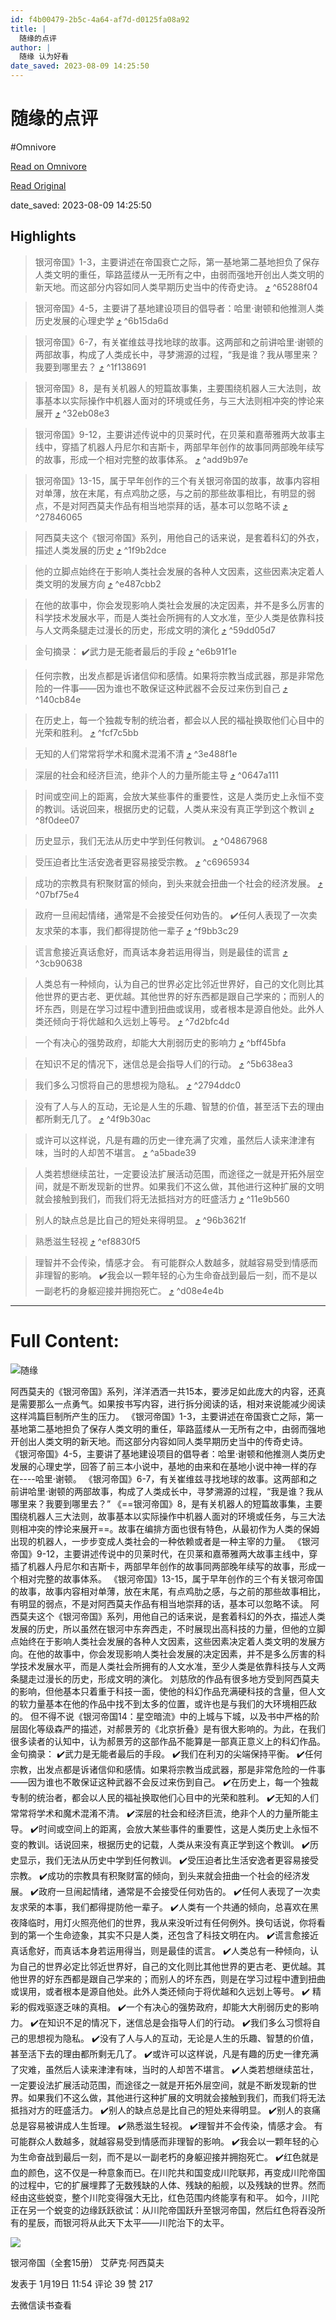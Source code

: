 ```yaml
---
id: f4b00479-2b5c-4a64-af7d-d0125fa08a92
title: |
  随缘的点评
author: |
  随缘 认为好看
date_saved: 2023-08-09 14:25:50
---
```


# 随缘的点评
#Omnivore

[Read on Omnivore](https://omnivore.app/me/https-weread-qq-com-review-detail-reviewid-72704073-7-fn-z-1-vz--189db8c371d)

[Read Original](https://weread.qq.com/review-detail?reviewid=72704073_7FnZ1VZHd&type=4)

date_saved: 2023-08-09 14:25:50


## Highlights

> 银河帝国》1-3，主要讲述在帝国衰亡之际，第一基地第二基地担负了保存人类文明的重任，筚路蓝缕从一无所有之中，由弱而强地开创出人类文明的新天地。而这部分内容如同人类早期历史当中的传奇史诗。 [⤴️](https://omnivore.app/me/https-weread-qq-com-review-detail-reviewid-72704073-7-fn-z-1-vz--189db8c371d#65288f04-99ae-44cc-85ca-402c6a4e6f0d)  ^65288f04

> 银河帝国》4-5，主要讲了基地建设项目的倡导者：哈里·谢顿和他推测人类历史发展的心理史学 [⤴️](https://omnivore.app/me/https-weread-qq-com-review-detail-reviewid-72704073-7-fn-z-1-vz--189db8c371d#6b15da6d-0785-4cd1-8d5e-e6c64f64c821)  ^6b15da6d

> 银河帝国》6-7，有关崔维兹寻找地球的故事。这两部和之前讲哈里·谢顿的两部故事，构成了人类成长中，寻梦溯源的过程，“我是谁？我从哪里来？我要到哪里去？ [⤴️](https://omnivore.app/me/https-weread-qq-com-review-detail-reviewid-72704073-7-fn-z-1-vz--189db8c371d#1f138691-f79f-44e1-8a97-97be8008badc)  ^1f138691

> 银河帝国》8，是有关机器人的短篇故事集，主要围绕机器人三大法则，故事基本以实际操作中机器人面对的环境或任务，与三大法则相冲突的悖论来展开 [⤴️](https://omnivore.app/me/https-weread-qq-com-review-detail-reviewid-72704073-7-fn-z-1-vz--189db8c371d#32eb08e3-e0aa-4eb7-9e3a-bc84b31ac89a)  ^32eb08e3

> 银河帝国》9-12，主要讲述传说中的贝莱时代，在贝莱和嘉蒂雅两大故事主线中，穿插了机器人丹尼尔和吉斯卡，两部早年创作的故事同两部晚年续写的故事，形成一个相对完整的故事体系。 [⤴️](https://omnivore.app/me/https-weread-qq-com-review-detail-reviewid-72704073-7-fn-z-1-vz--189db8c371d#add9b97e-e563-4d92-9bc7-9390eaba4271)  ^add9b97e

> 银河帝国》13-15，属于早年创作的三个有关银河帝国的故事，故事内容相对单薄，放在末尾，有点鸡肋之感，与之前的那些故事相比，有明显的弱点，不是对阿西莫夫作品有相当地崇拜的话，基本可以忽略不读 [⤴️](https://omnivore.app/me/https-weread-qq-com-review-detail-reviewid-72704073-7-fn-z-1-vz--189db8c371d#27846065-ac69-4f64-a902-73197d58db95)  ^27846065

> 阿西莫夫这个《银河帝国》系列，用他自己的话来说，是套着科幻的外衣，描述人类发展的历史 [⤴️](https://omnivore.app/me/https-weread-qq-com-review-detail-reviewid-72704073-7-fn-z-1-vz--189db8c371d#1f9b2dce-b3db-48b9-bc05-58f47ba0b94a)  ^1f9b2dce

> 他的立脚点始终在于影响人类社会发展的各种人文因素，这些因素决定着人类文明的发展方向 [⤴️](https://omnivore.app/me/https-weread-qq-com-review-detail-reviewid-72704073-7-fn-z-1-vz--189db8c371d#e487cbb2-af48-48e8-b124-70ff589dccfd)  ^e487cbb2

> 在他的故事中，你会发现影响人类社会发展的决定因素，并不是多么厉害的科学技术发展水平，而是人类社会所拥有的人文水准，至少人类是依靠科技与人文两条腿走过漫长的历史，形成文明的演化 [⤴️](https://omnivore.app/me/https-weread-qq-com-review-detail-reviewid-72704073-7-fn-z-1-vz--189db8c371d#59dd05d7-272d-4169-8cb7-e0b8589bda3b)  ^59dd05d7

> 金句摘录： ✔️武力是无能者最后的手段 [⤴️](https://omnivore.app/me/https-weread-qq-com-review-detail-reviewid-72704073-7-fn-z-1-vz--189db8c371d#e6b91f1e-aaeb-40e1-8f90-f44e7b975002)  ^e6b91f1e

> 任何宗教，出发点都是诉诸信仰和感情。如果将宗教当成武器，那是非常危险的一件事——因为谁也不敢保证这种武器不会反过来伤到自己 [⤴️](https://omnivore.app/me/https-weread-qq-com-review-detail-reviewid-72704073-7-fn-z-1-vz--189db8c371d#140cb84e-6399-48ad-9f19-c6aca628a26c)  ^140cb84e

> 在历史上，每一个独裁专制的统治者，都会以人民的福祉换取他们心目中的光荣和胜利。 [⤴️](https://omnivore.app/me/https-weread-qq-com-review-detail-reviewid-72704073-7-fn-z-1-vz--189db8c371d#fcf7c5bb-0889-465b-8534-a1bdcd36101b)  ^fcf7c5bb

> 无知的人们常常将学术和魔术混淆不清 [⤴️](https://omnivore.app/me/https-weread-qq-com-review-detail-reviewid-72704073-7-fn-z-1-vz--189db8c371d#3e488f1e-6b2c-415b-b083-02a382b502e4)  ^3e488f1e

> 深层的社会和经济巨流，绝非个人的力量所能主导 [⤴️](https://omnivore.app/me/https-weread-qq-com-review-detail-reviewid-72704073-7-fn-z-1-vz--189db8c371d#0647a111-c9f0-4a91-adfc-ce0cfce6eee4)  ^0647a111

> 时间或空间上的距离，会放大某些事件的重要性，这是人类历史上永恒不变的教训。话说回来，根据历史的记载，人类从来没有真正学到这个教训 [⤴️](https://omnivore.app/me/https-weread-qq-com-review-detail-reviewid-72704073-7-fn-z-1-vz--189db8c371d#8f0dee07-94fc-4534-925c-b88a80dd9dce)  ^8f0dee07

> 历史显示，我们无法从历史中学到任何教训。 [⤴️](https://omnivore.app/me/https-weread-qq-com-review-detail-reviewid-72704073-7-fn-z-1-vz--189db8c371d#04867968-d61a-4d1b-a3ab-b9c7360462e4)  ^04867968

> 受压迫者比生活安逸者更容易接受宗教。 [⤴️](https://omnivore.app/me/https-weread-qq-com-review-detail-reviewid-72704073-7-fn-z-1-vz--189db8c371d#c6965934-b0b2-4227-974a-af0649f79f72)  ^c6965934

> 成功的宗教具有积聚财富的倾向，到头来就会扭曲一个社会的经济发展。 [⤴️](https://omnivore.app/me/https-weread-qq-com-review-detail-reviewid-72704073-7-fn-z-1-vz--189db8c371d#07bf75e4-0b08-40d3-a316-40a5417e1a49)  ^07bf75e4

> 政府一旦闹起情绪，通常是不会接受任何劝告的。 ✔️任何人表现了一次卖友求荣的本事，我们都得提防他一辈子 [⤴️](https://omnivore.app/me/https-weread-qq-com-review-detail-reviewid-72704073-7-fn-z-1-vz--189db8c371d#f9bb3c29-04a2-47f8-b18f-46f485cb2f73)  ^f9bb3c29

> 谎言愈接近真话愈好，而真话本身若运用得当，则是最佳的谎言 [⤴️](https://omnivore.app/me/https-weread-qq-com-review-detail-reviewid-72704073-7-fn-z-1-vz--189db8c371d#3cb90638-9973-4ab0-86ed-f0e09468b0e6)  ^3cb90638

> 人类总有一种倾向，认为自己的世界必定比邻近世界好，自己的文化则比其他世界的更古老、更优越。其他世界的好东西都是跟自己学来的；而别人的坏东西，则是在学习过程中遭到扭曲或误用，或者根本是源自他处。此外人类还倾向于将优越和久远划上等号。 [⤴️](https://omnivore.app/me/https-weread-qq-com-review-detail-reviewid-72704073-7-fn-z-1-vz--189db8c371d#7d2bfc4d-8569-47be-95ff-d8443b0f1bfb)  ^7d2bfc4d

> 一个有决心的强势政府，却能大大削弱历史的影响力 [⤴️](https://omnivore.app/me/https-weread-qq-com-review-detail-reviewid-72704073-7-fn-z-1-vz--189db8c371d#bff45bfa-87eb-4364-b704-9b063830001f)  ^bff45bfa

> 在知识不足的情况下，迷信总是会指导人们的行动。 [⤴️](https://omnivore.app/me/https-weread-qq-com-review-detail-reviewid-72704073-7-fn-z-1-vz--189db8c371d#5b638ea3-69c6-4667-9f6f-040ea96f8c9d)  ^5b638ea3

> 我们多么习惯将自己的思想视为隐私。 [⤴️](https://omnivore.app/me/https-weread-qq-com-review-detail-reviewid-72704073-7-fn-z-1-vz--189db8c371d#2794ddc0-d177-46d7-ba2b-6c8e1f3eb357)  ^2794ddc0

> 没有了人与人的互动，无论是人生的乐趣、智慧的价值，甚至活下去的理由都所剩无几了。 [⤴️](https://omnivore.app/me/https-weread-qq-com-review-detail-reviewid-72704073-7-fn-z-1-vz--189db8c371d#4f9b30ac-8b65-4330-b039-cbe4b70bd400)  ^4f9b30ac

> 或许可以这样说，凡是有趣的历史一律充满了灾难，虽然后人读来津津有味，当时的人却苦不堪言。 [⤴️](https://omnivore.app/me/https-weread-qq-com-review-detail-reviewid-72704073-7-fn-z-1-vz--189db8c371d#a5bade39-b7c2-4fd6-bd9c-e53aac625c55)  ^a5bade39

> 人类若想继续茁壮，一定要设法扩展活动范围，而途径之一就是开拓外层空间，就是不断发现新的世界。如果我们不这么做，其他进行这种扩展的文明就会接触到我们，而我们将无法抵挡对方的旺盛活力 [⤴️](https://omnivore.app/me/https-weread-qq-com-review-detail-reviewid-72704073-7-fn-z-1-vz--189db8c371d#11e9b560-14a8-4db7-afc9-c926fa5a61a3)  ^11e9b560

> 别人的缺点总是比自己的短处来得明显。 [⤴️](https://omnivore.app/me/https-weread-qq-com-review-detail-reviewid-72704073-7-fn-z-1-vz--189db8c371d#96b3621f-a06c-4763-a9e9-f1890dd6019e)  ^96b3621f

> 熟悉滋生轻视 [⤴️](https://omnivore.app/me/https-weread-qq-com-review-detail-reviewid-72704073-7-fn-z-1-vz--189db8c371d#ef8830f5-3939-4b96-95e1-1114746a4387)  ^ef8830f5

> 理智并不会传染，情感才会。 有可能群众人数越多，就越容易受到情感而非理智的影响。 ✔️我会以一颗年轻的心为生命奋战到最后一刻，而不是以一副老朽的身躯迎接并拥抱死亡。 [⤴️](https://omnivore.app/me/https-weread-qq-com-review-detail-reviewid-72704073-7-fn-z-1-vz--189db8c371d#d08e4e4b-ba90-46f7-9d5b-4b048aa23e2d)  ^d08e4e4b


--- 

# Full Content: 

![随缘](https://proxy-prod.omnivore-image-cache.app/0x0,sNt8fCKVJC-SlcL7lxDKNeG-tfIqfOlj_0esb2NWwIxs/https://wx.qlogo.cn/mmhead/Q3auHgzwzM6ibuicWAFbfR4ueoHbgJqUlk3j6x3P4v02X505RZ5dwMEA/46)

阿西莫夫的《银河帝国》系列，洋洋洒洒一共15本，要涉足如此庞大的内容，还真是需要那么一点勇气。如果按书写内容，进行拆分阅读的话，相对来说能减少阅读这样鸿篇巨制所产生的压力。 《银河帝国》1-3，主要讲述在帝国衰亡之际，第一基地第二基地担负了保存人类文明的重任，筚路蓝缕从一无所有之中，由弱而强地开创出人类文明的新天地。而这部分内容如同人类早期历史当中的传奇史诗。 《银河帝国》4-5，主要讲了基地建设项目的倡导者：哈里·谢顿和他推测人类历史发展的心理史学，回答了前三本小说中，基地的由来和在基地小说中神一样的存在----哈里·谢顿。 《银河帝国》6-7，有关崔维兹寻找地球的故事。这两部和之前讲哈里·谢顿的两部故事，构成了人类成长中，寻梦溯源的过程，“我是谁？我从哪里来？我要到哪里去？” 《==银河帝国》8，是有关机器人的短篇故事集，主要围绕机器人三大法则，故事基本以实际操作中机器人面对的环境或任务，与三大法则相冲突的悖论来展开==。故事在编排方面也很有特色，从最初作为人类的保姆出现的机器人，一步步变成人类社会的一种依赖或者是一种主宰的力量。 《银河帝国》9-12，主要讲述传说中的贝莱时代，在贝莱和嘉蒂雅两大故事主线中，穿插了机器人丹尼尔和吉斯卡，两部早年创作的故事同两部晚年续写的故事，形成一个相对完整的故事体系。 《银河帝国》13-15，属于早年创作的三个有关银河帝国的故事，故事内容相对单薄，放在末尾，有点鸡肋之感，与之前的那些故事相比，有明显的弱点，不是对阿西莫夫作品有相当地崇拜的话，基本可以忽略不读。 阿西莫夫这个《银河帝国》系列，用他自己的话来说，是套着科幻的外衣，描述人类发展的历史，所以虽然在银河中东奔西走，不时展现出高科技的力量，但他的立脚点始终在于影响人类社会发展的各种人文因素，这些因素决定着人类文明的发展方向。在他的故事中，你会发现影响人类社会发展的决定因素，并不是多么厉害的科学技术发展水平，而是人类社会所拥有的人文水准，至少人类是依靠科技与人文两条腿走过漫长的历史，形成文明的演化。 刘慈欣的作品有很多地方受到阿西莫夫的影响，但他基本只着重于科技一面，使他的科幻作品充满硬科技的含量，但人文的软力量基本在他的作品中找不到太多的位置，或许也是与我们的大环境相匹敌的。 但不得不说《银河帝国14：星空暗流》中的上城与下城，以及书中严格的阶层固化等级森严的描述，对郝景芳的《北京折叠》是有很大影响的。为此，在我们很多读者的认知中，认为郝景芳的这部作品不能算是一部真正意义上的科幻作品。 金句摘录： ✔️武力是无能者最后的手段。 ✔️我们在利刃的尖端保持平衡。 ✔️任何宗教，出发点都是诉诸信仰和感情。如果将宗教当成武器，那是非常危险的一件事——因为谁也不敢保证这种武器不会反过来伤到自己。 ✔️在历史上，每一个独裁专制的统治者，都会以人民的福祉换取他们心目中的光荣和胜利。 ✔️无知的人们常常将学术和魔术混淆不清。 ✔️深层的社会和经济巨流，绝非个人的力量所能主导。 ✔️时间或空间上的距离，会放大某些事件的重要性，这是人类历史上永恒不变的教训。话说回来，根据历史的记载，人类从来没有真正学到这个教训。 ✔️历史显示，我们无法从历史中学到任何教训。 ✔️受压迫者比生活安逸者更容易接受宗教。 ✔️成功的宗教具有积聚财富的倾向，到头来就会扭曲一个社会的经济发展。 ✔️政府一旦闹起情绪，通常是不会接受任何劝告的。 ✔️任何人表现了一次卖友求荣的本事，我们都得提防他一辈子。 ✔️人类有一个共通的倾向，总喜欢在黑夜降临时，用灯火照亮他们的世界，我从来没听过有任何例外。换句话说，你将看到的第一个生命迹象，其实不只是人类，还包含了科技文明在内。 ✔️谎言愈接近真话愈好，而真话本身若运用得当，则是最佳的谎言。 ✔️人类总有一种倾向，认为自己的世界必定比邻近世界好，自己的文化则比其他世界的更古老、更优越。其他世界的好东西都是跟自己学来的；而别人的坏东西，则是在学习过程中遭到扭曲或误用，或者根本是源自他处。此外人类还倾向于将优越和久远划上等号。 ✔️ 精彩的假戏驱逐乏味的真相。 ✔️一个有决心的强势政府，却能大大削弱历史的影响力。 ✔️在知识不足的情况下，迷信总是会指导人们的行动。 ✔️我们多么习惯将自己的思想视为隐私。 ✔️没有了人与人的互动，无论是人生的乐趣、智慧的价值，甚至活下去的理由都所剩无几了。 ✔️或许可以这样说，凡是有趣的历史一律充满了灾难，虽然后人读来津津有味，当时的人却苦不堪言。 ✔️人类若想继续茁壮，一定要设法扩展活动范围，而途径之一就是开拓外层空间，就是不断发现新的世界。如果我们不这么做，其他进行这种扩展的文明就会接触到我们，而我们将无法抵挡对方的旺盛活力。 ✔️别人的缺点总是比自己的短处来得明显。 ✔️别人的哀痛总是容易被讲成人生哲理。 ✔️熟悉滋生轻视。 ✔️理智并不会传染，情感才会。 有可能群众人数越多，就越容易受到情感而非理智的影响。 ✔️我会以一颗年轻的心为生命奋战到最后一刻，而不是以一副老朽的身躯迎接并拥抱死亡。 ✔️红色就是血的颜色，这不仅是一种意象而已。在川陀共和国变成川陀联邦，再变成川陀帝国的过程中，它的扩展埋葬了无数残缺的人体、残缺的船舰，以及残缺的世界。然而经由这些蜕变，整个川陀变得强大无比，红色范围内终能享有和平。 如今，川陀正在另一个蜕变的边缘跃跃欲试：从川陀帝国跃升至银河帝国，然后红色将吞没所有的星辰，而银河将从此天下太平——川陀治下的太平。

![](https://proxy-prod.omnivore-image-cache.app/0x0,spVMp5DGmNaCSC35g4KPJ1M6rfSpYHVORS_3aqb9cEuA/https://weread-1258476243.file.myqcloud.com/weread/cover/16/YueWen_860996/s_YueWen_860996.jpg)

银河帝国（全套15册） 艾萨克·阿西莫夫

 发表于 1月19日 11:54 评论 39 赞 217

 去微信读书查看
